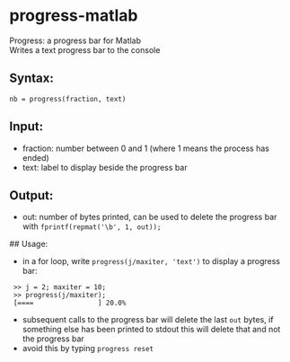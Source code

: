 # progress-matlab
Progress: a progress bar for Matlab\
Writes a text progress bar to the console

## Syntax:
 `nb = progress(fraction, text)`

## Input:
 * fraction: number between 0 and 1 (where 1 means the process has ended)
 * text: label to display beside the progress bar

## Output:
 * out: number of bytes printed, can be used to delete the progress bar with `fprintf(repmat('\b', 1, out));`

## Usage:
 * in a for loop, write `progress(j/maxiter, 'text')` to display a progress bar:
 ```
  >> j = 2; maxiter = 10;
  >> progress(j/maxiter);
  [====                ] 20.0%
 ```
 * subsequent calls to the progress bar will delete the last `out` bytes, if something else has been printed to stdout this will delete that and not the progress bar
 * avoid this by typing `progress reset`
